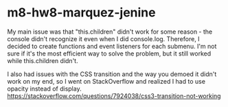 # m8-hw8-marquez-jenine

My main issue was that "this.children" didn't work for some reason - the console didn't recognize it even when I did console.log. Therefore, I decided to create functions and event listeners for each submenu. I'm not sure if it's the most efficient way to solve the problem, but it still worked while this.children didn't. 

I also had issues with the CSS transition and the way you demoed it didn't work on my end, so I went on StackOverflow and realized I had to use opacity instead of display.
https://stackoverflow.com/questions/7924038/css3-transition-not-working
